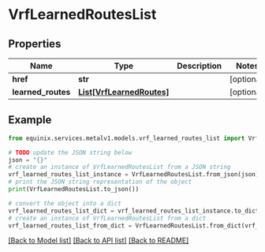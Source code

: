 # VrfLearnedRoutesList


## Properties

Name | Type | Description | Notes
------------ | ------------- | ------------- | -------------
**href** | **str** |  | [optional] 
**learned_routes** | [**List[VrfLearnedRoutes]**](VrfLearnedRoutes.md) |  | [optional] 

## Example

```python
from equinix.services.metalv1.models.vrf_learned_routes_list import VrfLearnedRoutesList

# TODO update the JSON string below
json = "{}"
# create an instance of VrfLearnedRoutesList from a JSON string
vrf_learned_routes_list_instance = VrfLearnedRoutesList.from_json(json)
# print the JSON string representation of the object
print(VrfLearnedRoutesList.to_json())

# convert the object into a dict
vrf_learned_routes_list_dict = vrf_learned_routes_list_instance.to_dict()
# create an instance of VrfLearnedRoutesList from a dict
vrf_learned_routes_list_from_dict = VrfLearnedRoutesList.from_dict(vrf_learned_routes_list_dict)
```
[[Back to Model list]](../README.md#documentation-for-models) [[Back to API list]](../README.md#documentation-for-api-endpoints) [[Back to README]](../README.md)


